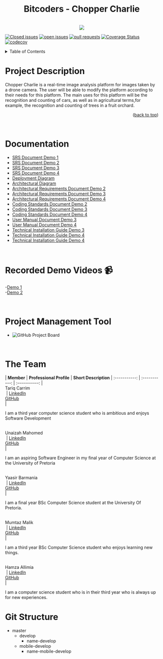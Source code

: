 <div align="center">
 <h1 align="center"> Bitcoders - Chopper Charlie</h1> <br>
<img src ="https://user-images.githubusercontent.com/93663409/167729612-59cd2227-5284-492d-a33e-6d0fced3155a.png">
</div>
<div id="top"></div>


[![Closed issues](https://img.shields.io/github/issues/COS301-SE-2022/Chopper-Charlie?color=green&style=flat-square)](https://github.com/COS301-SE-2022/Chopper-Charlie/issues?q=is%3Aissue+is%3Aclosed)
[![open issues](https://img.shields.io/github/issues-closed/COS301-SE-2022/Chopper-Charlie?color=red&style=flat-square)](https://github.com/COS301-SE-2022/Chopper-Charlie/issues)
[![pull requests](https://img.shields.io/github/issues-pr-closed/COS301-SE-2022/Chopper-Charlie?color=blue&style=flat-square)](https://github.com/COS301-SE-2022/Chopper-Charlie/pulls?q=is%3Apr+is%3Aclosed)
[![Coverage Status](https://coveralls.io/repos/github/COS301-SE-2022/Chopper-Charlie/badge.svg?branch=master)](https://coveralls.io/github/COS301-SE-2022/Chopper-Charlie?branch=master)
[![codecov](https://codecov.io/gh/COS301-SE-2022/Chopper-Charlie/branch/master/graph/badge.svg?token=VD7TWMV5I1)](https://codecov.io/gh/COS301-SE-2022/Chopper-Charlie)
<br />


 <details>
  <summary>Table of Contents</summary>
  <ol>
    <li>
     <a href="#ProjectDescription">Project Description</a><br>
     <a href="#Documentation">Documentation</a><br>
     <a href="#RecordedDemos">Recorded Demos</a><br>
     <a href="#PMT">Project Management Tool</a><br>
     <a href="#Team">Team</a><br>
     <a href="#GitStructure">Git Structure</a><br>
     
   </li>
  </ol>
</details>

<a  name="ProjectDescription"/><h1>Project Description </h1></a>
Chopper Charlie is a real-time image analysis platform for images taken by a drone camera. The user will be able to modify the platform according to their needs for this platform. The main uses for this platform will be the recognition and counting of cars, as well as in agricultural terms,for example, the recognition and counting of trees in a fruit orchard. 

<p align="right">(<a href="#top">back to top</a>)</p>
<br />

<a  name="Documentation"/><h1> Documentation </h1></a>

<ul>
 <li><a href="https://drive.google.com/file/d/1btHsL2_eYNxmccubo_DoVrPat2G_B65B/view?usp=sharing">SRS Document Demo 1</a></li>
 <li><a href="https://drive.google.com/file/d/1vEDgxy4A5LqzNuti0lxxHEudqBiPVnyZ/view?usp=sharing">SRS Document Demo 2 </a></li>
 <li><a href="https://drive.google.com/file/d/1F_tDUhzK0g6jIJpAHJ8XjWKJ2Fv6Ww3q/view?usp=sharing">SRS Document Demo 3 </a></li>
 <li><a href="https://drive.google.com/file/d/1Kl94AwVV4ByjWv_9wknxtdB9aH64X2nd/view?usp=sharing">SRS Document Demo 4 </a></li>
  <li><a href="https://drive.google.com/file/d/1kpLAONiVVf0xThbxNmZkFQ0edEl8L5fo/view?usp=sharing">Deployment Diagram </a></li>
 <li><a href="https://drive.google.com/file/d/1Nbh4ZV_pz4J2zOLdfnDYOYWljKHSsP4s/view?usp=sharing">Architectural Diagram </a></li>
 <li><a href="https://drive.google.com/file/d/1WuY-iCNzSnFCN0Czp1eqNVIh366qkEeI/view?usp=sharing">Architectural Requirements Document Demo 2 </a></li>
 <li><a href="https://drive.google.com/file/d/1r7Ettiz5Zl6hicZJKhmllbHbYrSC3qxC/view?usp=sharing">Architectural Requirements Document Demo 3 </a></li>
 <li><a href="https://drive.google.com/file/d/1GzS3tigK4IP5xf32JUFxkJ1hJg3c6a2M/view?usp=sharing">Architectural Requirements Document Demo 4 </a></li>
 
 <li><a href="https://drive.google.com/file/d/1ZpCEof5IUNmCRqjSDXorDEF3iq0u70Eo/view?usp=sharing">Coding Standards Document Demo 2 </a></li>
 <li><a href="https://drive.google.com/file/d/1JsSjYIfLNwrfJL_yFpabyu1rwihgHzLG/view?usp=sharing">Coding Standards Document Demo 3 </a></li>
 <li><a href="https://drive.google.com/file/d/1yLjjkPAGxydItUIjZzUVEDh8rOARVrAV/view?usp=sharing">Coding Standards Document Demo 4 </a></li>
 <li><a href="https://drive.google.com/file/d/1KzosbjpWANU5QpnqSdR2-8-sE1951FN_/view?usp=sharing">User Manual Document Demo 3 </a></li>
 <li><a href="https://drive.google.com/file/d/1QEN3nmzuROq3O2ZLbgfc6D5MSQc18fjU/view?usp=sharing">User Manual Document Demo 4 </a></li>
 <li><a href="https://drive.google.com/file/d/1oyA0nV6UAdyXAGbFr1GjpZ2TJNjxnxCA/view?usp=drivesdk">Technical Installation Guide Demo 3 </a></li>
 
 <li><a href="https://drive.google.com/file/d/1iGNFdbyapBQlSV1P92EO-Iu7CVUE6m2E/view?usp=sharing">Technical Installation Guide Demo 4 </a></li>
 
 <li><a href="https://docs.google.com/document/d/1a5Htid8q5q3pBW5qBY8nBce2UTrgYyrnpgL84DiloLM/edit">Technical Installation Guide Demo 4 </a></li>
 
 
 
  
</ul>
<br />

<a name="RecordedDemos"/><h1>Recorded Demo Videos 📹</h1></a>
 -[Demo 1](https://drive.google.com/file/d/1if_SMDn4avnJKiql4TbIAmkhOkzWNKaB/view?usp=sharing)</br>
 -[Demo 2](https://drive.google.com/file/d/16qauaXrH9pqy3dNYp_GABfI6HH0VYW3Q/view?usp=sharing)

<br />

<a name="PMT"/><h1>Project Management Tool</h1></a>
- ![GitHub Project Board](https://github.com/COS301-SE-2022/Chopper-Charlie/projects/1) <br>
<br/>


<a  name="Team"/><h1> The Team </h1></a>
| **Member** | **Professional Profile** | **Short Description**
| :-----------: | :-----------: | :-----------: |
<br/> Tariq Carrim <br/><img src= "">  | [LinkedIn](https://www.linkedin.com/in/tariq-carrim-b6a6b023a)<br/> [GitHub](https://github.com/TCarrim88) <br/>|<p/> I am a third year computer science student who is ambitious and enjoys Software Development<p>
<br/>Unaizah Mahomed <br/><img src= "">  | [LinkedIn](https://www.linkedin.com/in/unaizah-mahomed-a5684216b)<br/> [GitHub](https://github.com/unaizahhhhh) <br/>|<p/> I am an aspiring Software Engineer in my final year of Computer Science at the University of Pretoria<p>
<br/> Yaasir Barmania <br/><img src= "">  | [LinkedIn](https://www.linkedin.com/in/yaasir-barmania-859838239)<br/> [GitHub](https://github.com/Yaasir25) <br/>|<p/> I am a final year BSc Computer Science student at the University Of Pretoria. <p>
<br/> Mumtaz Malik <br/><img src= "">  | [LinkedIn](https://www.linkedin.com/in/mumtaz-malik-3554aa23a)<br/> [GitHub](https://github.com/MumtazMalik01) <br/>|<p/>I am a third year BSc Computer Science student who enjoys learning new things. <p>
<br/> Hamza Allimia <br/><img src= "">  | [LinkedIn](https://www.linkedin.com/in/hamza-allimia-18b934239/?original_referer=)<br/> [GitHub](https://github.com/hamza-torres) <br/>|<p/> I am a computer science student who is in their third year who is always up for new experiences.<p>
 

 
 <a  name="GitStructure"/><h1> Git Structure </h1></a>
  
  - master
    - develop
        - name-develop
    - mobile-develop
        - name-mobile-develop    
            
